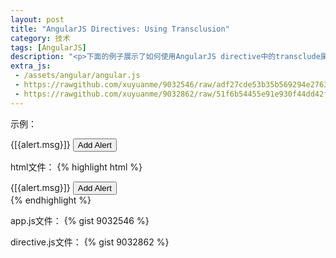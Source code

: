 ```yaml
---
layout: post
title: "AngularJS Directives: Using Transclusion"
category: 技术
tags: [AngularJS]
description: "<p>下面的例子展示了如何使用AngularJS directive中的transclude属性</p>"
extra_js:
 - /assets/angular/angular.js
 - https://rawgithub.com/xuyuanme/9032546/raw/adf27cde53b35b569294e27639863f9101fa6419/app.js
 - https://rawgithub.com/xuyuanme/9032862/raw/51f6b54455e91e930f44dd42fb060a09536df1f5/directive.js
---
```


示例：
<div ng-app="app" ng-controller="AlertController" class="well">
  <alert ng-repeat="alert in alerts" type="alert.type" close="closeAlert($index)">{[{alert.msg}]}</alert>
  <button class='btn' ng-click="addAlert()">Add Alert</button>
</div>

html文件：
{% highlight html %}
<div ng-app="app" ng-controller="AlertController" class="well">
  <alert ng-repeat="alert in alerts" type="alert.type" close="closeAlert($index)">{[{alert.msg}]}</alert>
  <button class='btn' ng-click="addAlert()">Add Alert</button>
</div>
{% endhighlight %}

app.js文件：
{% gist 9032546 %}

directive.js文件：
{% gist 9032862 %}